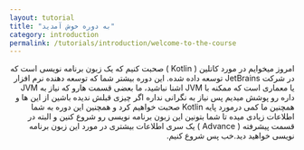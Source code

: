 ```yaml
---
layout: tutorial
title: "به دوره خوش آمدید"
category: introduction
permalink: /tutorials/introduction/welcome-to-the-course
---
```



<div dir="rtl" markdown="1">



امروز میخوایم در مورد کاتلین ( Kotlin ) صحبت کنیم که یک زبون برنامه نویسی است که در شرکت JetBrains توسعه داده شده.
این دوره بیشتر شما که توسعه دهنده نرم افزار یا معماری است که ممکنه با JVM اشنا نباشید، ما بعضی قسمت هارو که نیاز به JVM داره رو پوشش میدیم پس نیاز به نگرانی نداره اگر چیزی قبلش ندیده باشین از این ها و همچنین ما کمی درمورد پایه Kotlin صحبت خواهیم کرد و همچنین این دوره به شما اطلاعات زیادی میده تا شما بتونین این زبون برنامه نویسی رو شروع کنین و البته در قسمت پیشرفته ( Advance ) یک سری اطلاعات بیشتری در مورد این زبون برنامه نویسی خواهید دید.خب پس شروع کنیم.

